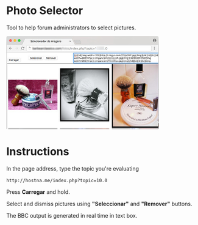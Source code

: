 Photo Selector
==============

Tool to help forum administrators to select pictures.

![photoselector](photoselector.jpg)

Instructions
============

In the page address, type the topic you're evaluating

    http://hostna.me/index.php?topic=10.0

Press **Carregar** and hold. 

Select and dismiss pictures using **"Seleccionar"** and **"Remover"** buttons.

The BBC output is generated in real time in text box.

